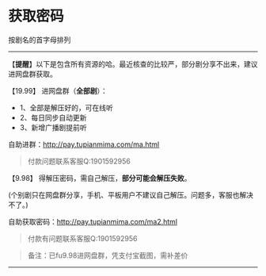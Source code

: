 <h1>获取密码</h1>
按剧名的首字母排列

-----



【**提醒**】以下是包含所有资源的哈。最近核查的比较严，部分剧分享不出来，建议进网盘群获取。


【19.99】 进网盘群（**全部剧**）：
* 1、全部是解压好的，可在线听
* 2、每日同步自动更新
* 3、新增广播剧提前听


自助进群：http://pay.tupianmima.com/ma.html  




>付款问题联系客服Q:1901592956


【9.98】 得解压密码，需自己解压，**部分可能会解压失败**。

(个别剧只在网盘群分享，手机、平板用户不建议自己解压。问题多，客服也解决不了。)

自助获取密码：http://pay.tupianmima.com/ma2.html



>付款有问题联系客服Q:1901592956

>备注：已fu9.98进网盘群，凭支付宝截图，需补差价

------
